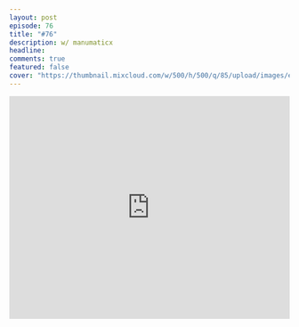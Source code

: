 ```yaml
---
layout: post
episode: 76
title: "#76"
description: w/ manumaticx
headline:
comments: true  
featured: false
cover: "https://thumbnail.mixcloud.com/w/500/h/500/q/85/upload/images/extaudio/89586f33-74ca-41d0-9d92-3b8092bd4327.jpg"
---
```


<iframe width="100%" height="400" src="https://www.mixcloud.com/widget/iframe/?feed=https%3A%2F%2Fwww.mixcloud.com%2Fsoulhealingradio%2F76%2F&light=1" frameborder="0"></iframe>
